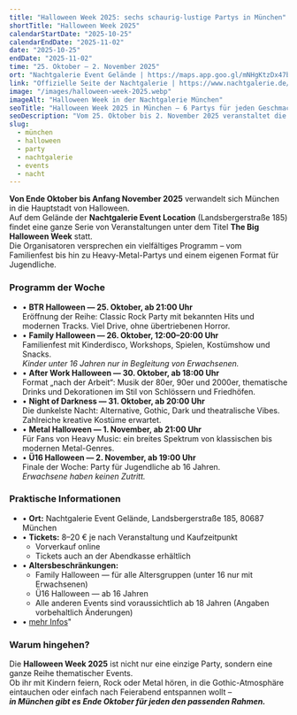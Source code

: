 ```yaml
---
title: "Halloween Week 2025: sechs schaurig-lustige Partys in München"
shortTitle: "Halloween Week 2025"
calendarStartDate: "2025-10-25"
calendarEndDate: "2025-11-02"
date: "2025-10-25"
endDate: "2025-11-02"
time: "25. Oktober – 2. November 2025"
ort: "Nachtgalerie Event Gelände | https://maps.app.goo.gl/mNHgKtzDx47bxMis9"
link: "Offizielle Seite der Nachtgalerie | https://www.nachtgalerie.de/" 
image: "/images/halloween-week-2025.webp"
imageAlt: "Halloween Week in der Nachtgalerie München"
seoTitle: "Halloween Week 2025 in München — 6 Partys für jeden Geschmack"
seoDescription: "Vom 25. Oktober bis 2. November 2025 veranstaltet die Nachtgalerie München die Halloween Week: sechs Partys von Familienfest bis Metal-Nacht. Tickets 8–20 €."
slug:
  - münchen
  - halloween
  - party
  - nachtgalerie
  - events
  - nacht
---
```


**Von Ende Oktober bis Anfang November 2025** verwandelt sich München in die Hauptstadt von Halloween.  
Auf dem Gelände der **Nachtgalerie Event Location** (Landsbergerstraße 185) findet eine ganze Serie von Veranstaltungen unter dem Titel **The Big Halloween Week** statt.  
Die Organisatoren versprechen ein vielfältiges Programm – vom Familienfest bis hin zu Heavy-Metal-Partys und einem eigenen Format für Jugendliche.

### Programm der Woche

- • **BTR Halloween — 25. Oktober, ab 21:00 Uhr**  
Eröffnung der Reihe: Classic Rock Party mit bekannten Hits und modernen Tracks. Viel Drive, ohne übertriebenen Horror.  
- • **Family Halloween — 26. Oktober, 12:00–20:00 Uhr**  
Familienfest mit Kinderdisco, Workshops, Spielen, Kostümshow und Snacks.  
_Kinder unter 16 Jahren nur in Begleitung von Erwachsenen._  
- • **After Work Halloween — 30. Oktober, ab 18:00 Uhr**  
Format „nach der Arbeit“: Musik der 80er, 90er und 2000er, thematische Drinks und Dekorationen im Stil von Schlössern und Friedhöfen.  
- • **Night of Darkness — 31. Oktober, ab 20:00 Uhr**  
Die dunkelste Nacht: Alternative, Gothic, Dark und theatralische Vibes. Zahlreiche kreative Kostüme erwartet.  
- • **Metal Halloween — 1. November, ab 21:00 Uhr**  
Für Fans von Heavy Music: ein breites Spektrum von klassischen bis modernen Metal-Genres.  
- • **Ü16 Halloween — 2. November, ab 19:00 Uhr**  
Finale der Woche: Party für Jugendliche ab 16 Jahren.  
_Erwachsene haben keinen Zutritt._  

### Praktische Informationen

- • **Ort:** Nachtgalerie Event Gelände, Landsbergerstraße 185, 80687 München  
- • **Tickets:** 8–20 € je nach Veranstaltung und Kaufzeitpunkt  
  - Vorverkauf online  
  - Tickets auch an der Abendkasse erhältlich  
- • **Altersbeschränkungen:**  
  - Family Halloween — für alle Altersgruppen (unter 16 nur mit Erwachsenen)  
  - Ü16 Halloween — ab 16 Jahren  
  - Alle anderen Events sind voraussichtlich ab 18 Jahren (Angaben vorbehaltlich Änderungen)  
- • [mehr Infos](https://halloweenweek.de/)"

### Warum hingehen?

Die **Halloween Week 2025** ist nicht nur eine einzige Party, sondern eine ganze Reihe thematischer Events.  
Ob ihr mit Kindern feiern, Rock oder Metal hören, in die Gothic-Atmosphäre eintauchen oder einfach nach Feierabend entspannen wollt –  
_**in München gibt es Ende Oktober für jeden den passenden Rahmen.**_
